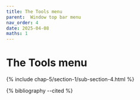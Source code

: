 ```yaml
---
title: The Tools menu
parent:  Window top bar menu
nav_order: 4
date: 2025-04-08
maths: 1
---
```


# The Tools menu

{% include chap-5/section-1/sub-section-4.html %}

{% bibliography --cited %}

